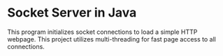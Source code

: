 # Socket Server in Java
This program initializes socket connections to load a simple HTTP webpage. This project utilizes multi-threading for fast page access to all connections.
